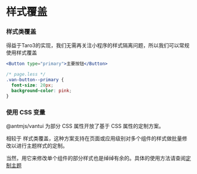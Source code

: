 # 样式覆盖

### 样式类覆盖

得益于Taro3的实现，我们无需再关注小程序的样式隔离问题，所以我们可以常规使用样式覆盖

```jsx
<Button type="primary">主要按钮</Button>
```

```css
/* page.less */
.van-button--primary {
  font-size: 20px;
  background-color: pink;
}
```

### 使用 CSS 变量

@antmjs/vantui 为部分 CSS 属性开放了基于 CSS 属性的定制方案。

相较于 样式类覆盖，这种方案支持在页面或应用级别对多个组件的样式做批量修改以进行主题样式的定制。

当然，用它来修改单个组件的部分样式也是绰绰有余的。具体的使用方法请查阅[定制主题](#/theme)
